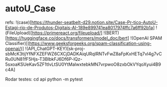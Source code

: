 # autoU_Case

refs:
!(case)[https://thunder-seatbelt-d29.notion.site/Case-Pr-tico-AutoU-Estagi-rio-de-Produtos-Digitais-AI-189e899741ea8017974ffc7a6ff92b1a]
!(FileUpload)[https://primereact.org/fileupload/]
!(BERT)[https://huggingface.co/docs/transformers/model_doc/bert]
!(OpenAI SPAM Classifier)[(https://www.geeksforgeeks.org/spam-classification-using-openai/)]
!(API_ChatGPT-KEY)[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]
    

Rodar testes:
    cd api
    python -m pytest